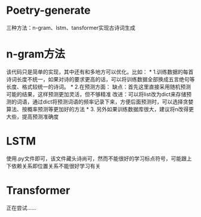 # Poetry-generate
三种方法：n-gram、lstm、tansformer实现古诗词生成

# n-gram方法
该代码只是简单的实现，其中还有和多地方可以优化。比如：
       * 1.训练数据的每首诗词长度不统一，如果对诗的要求更高的话，可以将训练数据全部换成五言绝句等长度、格式较统一的诗词。
       * 2.在预测方面：  缺点：首先这里直接采用随机预测可能的结果，这样预测更加灵活，但不够精准
                         改进：可以将list改为dict来存储预测的词语，通过dict将预测词语的频率记录下来，方便后面预测时，可以选择贪婪算法、按概率预测等更加好的方法
       * 3. 另外如果训练数据库很大，建议将n改得更大些，提高预测准确度
# LSTM
使用.py文件即可，该文件藏头诗尚可，然而不能很好的学习标点符号，可能跟上下依赖关系即位置关系不能很好学习有关
# Transformer
正在尝试......
